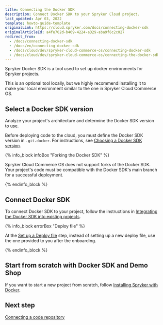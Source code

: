 ```yaml
---
title: Connecting the Docker SDK
description: Connect Docker SDK to your Spryker Cloud project.
last_updated: Apr 03, 2022
template: howto-guide-template
originalLink: https://cloud.spryker.com/docs/connecting-docker-sdk
originalArticleId: a4fe702d-b469-4224-a329-aba9f6c2c027
redirect_from:
  - /docs/connecting-docker-sdk
  - /docs/en/connecting-docker-sdk
  - /docs/cloud/dev/spryker-cloud-commerce-os/connecting-docker-sdk
  - /docs/cloud/dev/spryker-cloud-commerce-os/connecting-the-docker-sdk.html
---
```


Spryker Docker SDK is a tool used to set up docker environments for Spryker projects.

This is an optional tool locally, but we highly recommend installing it to make your local environment similar to the one in Spryker Cloud Commerce OS.


## Select a Docker SDK version

Analyze your project's architecture and determine the Docker SDK version to use.

Before deploying code to the cloud, you must define the Docker SDK version in `.git.docker`. For instructions, see [Choosing a Docker SDK version](/docs/dg/dev/sdks/the-docker-sdk/{{site.version}}/choosing-a-docker-sdk-version.html).

{% info_block infoBox "Forking the Docker SDK" %}

Spryker Cloud Commerce OS does not support forks of the Docker SDK. Your project's code must be compatible with the Docker SDK's main branch for a successful deployment.

{% endinfo_block %}


## Connect Docker SDK

To connect Docker SDK to your project, follow the instructions in [Integrating the Docker SDK into existing projects](/docs/dg/dev/set-up-spryker-locally/set-up-spryker-locally.html).

{% info_block errorBox "Deploy file" %}

At the [Set up a Deploy file](/docs/dg/dev/upgrade-and-migrate/migrate-to-docker/migrate-to-docker.html) step, instead of setting up a new deploy file, use the one provided to you after the onboarding.

{% endinfo_block %}


## Start from scratch with Docker SDK and Demo Shop

If you want to start a new project from scratch, follow [Installing Spryker with Docker](/docs/dg/dev/set-up-spryker-locally/set-up-spryker-locally.html).


## Next step

[Connecting a code repository](/docs/ca/dev/connect-a-code-repository.html)
